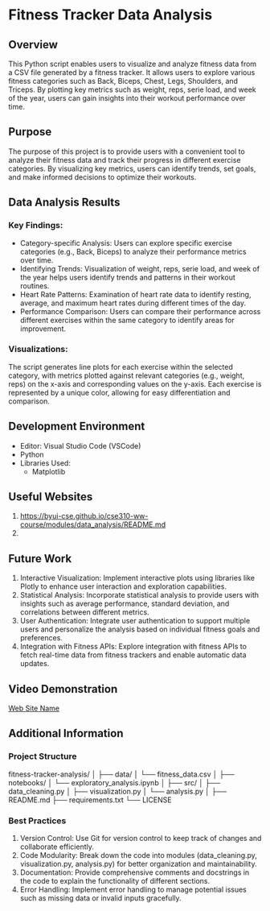 # Fitness Tracker Data Analysis

## Overview

This Python script enables users to visualize and analyze fitness data from a CSV file generated by a fitness tracker. It allows users to explore various fitness categories such as Back, Biceps, Chest, Legs, Shoulders, and Triceps. By plotting key metrics such as weight, reps, serie load, and week of the year, users can gain insights into their workout performance over time.

## Purpose

The purpose of this project is to provide users with a convenient tool to analyze their fitness data and track their progress in different exercise categories. By visualizing key metrics, users can identify trends, set goals, and make informed decisions to optimize their workouts.

## Data Analysis Results

### Key Findings:

- Category-specific Analysis: Users can explore specific exercise categories (e.g., Back, Biceps) to analyze their performance metrics over time.
- Identifying Trends: Visualization of weight, reps, serie load, and week of the year helps users identify trends and patterns in their workout routines.
- Heart Rate Patterns: Examination of heart rate data to identify resting, average, and maximum heart rates during different times of the day.
- Performance Comparison: Users can compare their performance across different exercises within the same category to identify areas for improvement.

### Visualizations:

The script generates line plots for each exercise within the selected category, with metrics plotted against relevant categories (e.g., weight, reps) on the x-axis and corresponding values on the y-axis. Each exercise is represented by a unique color, allowing for easy differentiation and comparison.

## Development Environment

- Editor: Visual Studio Code (VSCode)
- Python
- Libraries Used:
  - Matplotlib

## Useful Websites

1. https://byui-cse.github.io/cse310-ww-course/modules/data_analysis/README.md
2.

## Future Work

1. Interactive Visualization: Implement interactive plots using libraries like Plotly to enhance user interaction and exploration capabilities.
2. Statistical Analysis: Incorporate statistical analysis to provide users with insights such as average performance, standard deviation, and correlations between different metrics.
3. User Authentication: Integrate user authentication to support multiple users and personalize the analysis based on individual fitness goals and preferences.
4. Integration with Fitness APIs: Explore integration with fitness APIs to fetch real-time data from fitness trackers and enable automatic data updates.

## Video Demonstration

[Web Site Name](http://url.link.goes.here)

## Additional Information

### Project Structure

fitness-tracker-analysis/
│
├── data/
│ └── fitness_data.csv
│
├── notebooks/
│ └── exploratory_analysis.ipynb
│
├── src/
│ ├── data_cleaning.py
│ ├── visualization.py
│ └── analysis.py
│
├── README.md
├── requirements.txt
└── LICENSE

### Best Practices

1. Version Control: Use Git for version control to keep track of changes and collaborate efficiently.
2. Code Modularity: Break down the code into modules (data_cleaning.py, visualization.py, analysis.py) for better organization and maintainability.
3. Documentation: Provide comprehensive comments and docstrings in the code to explain the functionality of different sections.
4. Error Handling: Implement error handling to manage potential issues such as missing data or invalid inputs gracefully.
